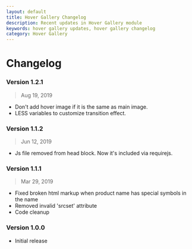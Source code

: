 ```yaml
---
layout: default
title: Hover Gallery Changelog
description: Recent updates in Hover Gallery module
keywords: hover gallery updates, hover gallery changelog
category: Hover Gallery
---
```


# Changelog

### Version 1.2.1

> Aug 19, 2019

 -  Don't add hover image if it is the same as main image.
 -  LESS variables to customize transition effect.

### Version 1.1.2

> Jun 12, 2019

 -  Js file removed from head block. Now it's included via requirejs.

### Version 1.1.1

> Mar 29, 2019

 -  Fixed broken html markup when product name has special symbols in the name
 -  Removed invalid 'srcset' attribute
 -  Code cleanup

### Version 1.0.0

 -  Initial release
